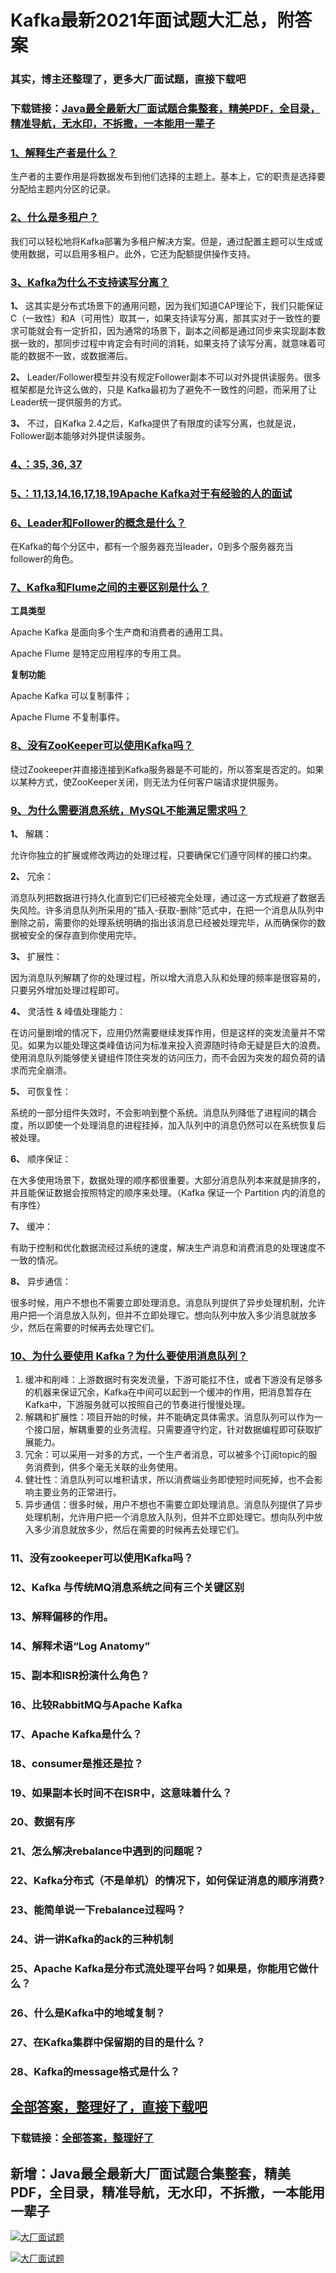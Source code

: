 # Kafka最新2021年面试题大汇总，附答案

### 其实，博主还整理了，更多大厂面试题，直接下载吧

### 下载链接：[Java最全最新大厂面试题合集整套，精美PDF，全目录，精准导航，无水印，不拆撒，一本能用一辈子](https://github.com/liantengda/JavaEngineerBooks/blob/master/docs/index.md)



### [1、解释生产者是什么？](https://github.com/liantengda/JavaEngineerBooks/blob/master/docs/Kafka/Kafka最新2021年面试题大汇总，附答案.md#1解释生产者是什么)  


生产者的主要作用是将数据发布到他们选择的主题上。基本上，它的职责是选择要分配给主题内分区的记录。


### [2、什么是多租户？](https://github.com/liantengda/JavaEngineerBooks/blob/master/docs/Kafka/Kafka最新2021年面试题大汇总，附答案.md#2什么是多租户)  


我们可以轻松地将Kafka部署为多租户解决方案。但是，通过配置主题可以生成或使用数据，可以启用多租户。此外，它还为配额提供操作支持。


### [3、Kafka为什么不支持读写分离？](https://github.com/liantengda/JavaEngineerBooks/blob/master/docs/Kafka/Kafka最新2021年面试题大汇总，附答案.md#3kafka为什么不支持读写分离)  


**1、** 这其实是分布式场景下的通用问题，因为我们知道CAP理论下，我们只能保证C（一致性）和A（可用性）取其一，如果支持读写分离，那其实对于一致性的要求可能就会有一定折扣，因为通常的场景下，副本之间都是通过同步来实现副本数据一致的，那同步过程中肯定会有时间的消耗，如果支持了读写分离，就意味着可能的数据不一致，或数据滞后。

**2、** Leader/Follower模型并没有规定Follower副本不可以对外提供读服务。很多框架都是允许这么做的，只是 Kafka最初为了避免不一致性的问题，而采用了让Leader统一提供服务的方式。

**3、** 不过，自Kafka 2.4之后，Kafka提供了有限度的读写分离，也就是说，Follower副本能够对外提供读服务。


### [4、：35, 36, 37](https://github.com/liantengda/JavaEngineerBooks/blob/master/docs/Kafka/Kafka最新2021年面试题大汇总，附答案.md#4：35,-36,-37)  



### [5、：11,13,14,16,17,18,19Apache Kafka对于有经验的人的面试](https://github.com/liantengda/JavaEngineerBooks/blob/master/docs/Kafka/Kafka最新2021年面试题大汇总，附答案.md#5：11,13,14,16,17,18,19apache-kafka对于有经验的人的面试)  

### [6、Leader和Follower的概念是什么？](https://github.com/liantengda/JavaEngineerBooks/blob/master/docs/Kafka/Kafka最新2021年面试题大汇总，附答案.md#6leader和follower的概念是什么)  


在Kafka的每个分区中，都有一个服务器充当leader，0到多个服务器充当follower的角色。


### [7、Kafka和Flume之间的主要区别是什么？](https://github.com/liantengda/JavaEngineerBooks/blob/master/docs/Kafka/Kafka最新2021年面试题大汇总，附答案.md#7kafka和flume之间的主要区别是什么)  


**工具类型**

Apache Kafka 是面向多个生产商和消费者的通用工具。

Apache Flume 是特定应用程序的专用工具。

**复制功能**

Apache Kafka 可以复制事件；

Apache Flume 不复制事件。


### [8、没有ZooKeeper可以使用Kafka吗？](https://github.com/liantengda/JavaEngineerBooks/blob/master/docs/Kafka/Kafka最新2021年面试题大汇总，附答案.md#8没有zookeeper可以使用kafka吗)  


绕过Zookeeper并直接连接到Kafka服务器是不可能的，所以答案是否定的。如果以某种方式，使ZooKeeper关闭，则无法为任何客户端请求提供服务。


### [9、为什么需要消息系统，MySQL不能满足需求吗？](https://github.com/liantengda/JavaEngineerBooks/blob/master/docs/Kafka/Kafka最新2021年面试题大汇总，附答案.md#9为什么需要消息系统mysql不能满足需求吗)  


**1、** 解耦：

允许你独立的扩展或修改两边的处理过程，只要确保它们遵守同样的接口约束。

**2、** 冗余：

消息队列把数据进行持久化直到它们已经被完全处理，通过这一方式规避了数据丢失风险。许多消息队列所采用的”插入-获取-删除”范式中，在把一个消息从队列中删除之前，需要你的处理系统明确的指出该消息已经被处理完毕，从而确保你的数据被安全的保存直到你使用完毕。

**3、** 扩展性：

因为消息队列解耦了你的处理过程，所以增大消息入队和处理的频率是很容易的，只要另外增加处理过程即可。

**4、** 灵活性 & 峰值处理能力：

在访问量剧增的情况下，应用仍然需要继续发挥作用，但是这样的突发流量并不常见。如果为以能处理这类峰值访问为标准来投入资源随时待命无疑是巨大的浪费。使用消息队列能够使关键组件顶住突发的访问压力，而不会因为突发的超负荷的请求而完全崩溃。

**5、** 可恢复性：

系统的一部分组件失效时，不会影响到整个系统。消息队列降低了进程间的耦合度，所以即使一个处理消息的进程挂掉，加入队列中的消息仍然可以在系统恢复后被处理。

**6、** 顺序保证：

在大多使用场景下，数据处理的顺序都很重要。大部分消息队列本来就是排序的，并且能保证数据会按照特定的顺序来处理。（Kafka 保证一个 Partition 内的消息的有序性）

**7、** 缓冲：

有助于控制和优化数据流经过系统的速度，解决生产消息和消费消息的处理速度不一致的情况。

**8、** 异步通信：

很多时候，用户不想也不需要立即处理消息。消息队列提供了异步处理机制，允许用户把一个消息放入队列，但并不立即处理它。想向队列中放入多少消息就放多少，然后在需要的时候再去处理它们。


### [10、为什么要使用 Kafka？为什么要使用消息队列？](https://github.com/liantengda/JavaEngineerBooks/blob/master/docs/Kafka/Kafka最新2021年面试题大汇总，附答案.md#10为什么要使用-kafka为什么要使用消息队列)  


1. 缓冲和削峰：上游数据时有突发流量，下游可能扛不住，或者下游没有足够多的机器来保证冗余，Kafka在中间可以起到一个缓冲的作用，把消息暂存在Kafka中，下游服务就可以按照自己的节奏进行慢慢处理。
2. 解耦和扩展性：项目开始的时候，并不能确定具体需求。消息队列可以作为一个接口层，解耦重要的业务流程。只需要遵守约定，针对数据编程即可获取扩展能力。
3. 冗余：可以采用一对多的方式，一个生产者消息，可以被多个订阅topic的服务消费到，供多个毫无关联的业务使用。
4. 健壮性：消息队列可以堆积请求，所以消费端业务即使短时间死掉，也不会影响主要业务的正常进行。
5. 异步通信：很多时候，用户不想也不需要立即处理消息。消息队列提供了异步处理机制，允许用户把一个消息放入队列，但并不立即处理它。想向队列中放入多少消息就放多少，然后在需要的时候再去处理它们。


### 11、没有zookeeper可以使用Kafka吗？
### 12、Kafka 与传统MQ消息系统之间有三个关键区别
### 13、解释偏移的作用。
### 14、解释术语“Log Anatomy”
### 15、副本和ISR扮演什么角色？
### 16、比较RabbitMQ与Apache Kafka
### 17、Apache Kafka是什么？
### 18、consumer是推还是拉？
### 19、如果副本长时间不在ISR中，这意味着什么？
### 20、数据有序
### 21、怎么解决rebalance中遇到的问题呢？
### 22、Kafka分布式（不是单机）的情况下，如何保证消息的顺序消费?
### 23、能简单说一下rebalance过程吗？
### 24、讲一讲Kafka的ack的三种机制
### 25、Apache Kafka是分布式流处理平台吗？如果是，你能用它做什么？
### 26、什么是Kafka中的地域复制？
### 27、在Kafka集群中保留期的目的是什么？
### 28、Kafka的message格式是什么？




## [全部答案，整理好了，直接下载吧](https://github.com/liantengda/JavaEngineerBooks/blob/master/docs/daan.md)

### 下载链接：[全部答案，整理好了](https://github.com/liantengda/JavaEngineerBooks/blob/master/docs/daan.md)




## 新增：Java最全最新大厂面试题合集整套，精美PDF，全目录，精准导航，无水印，不拆撒，一本能用一辈子

[![大厂面试题](http://shasengbufa.com/1.jpg "叶子创业记")](http://shasengbufa.com/wechat.jpg "叶子创业记")

[![大厂面试题](http://shasengbufa.com/wechat.jpg "叶子创业记")](http://shasengbufa.com/wechat.jpg "叶子创业记")
